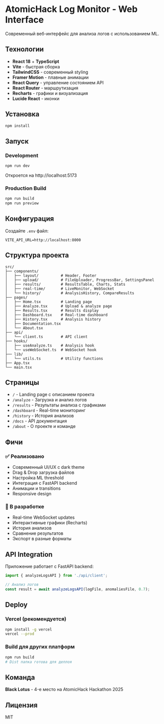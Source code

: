 # AtomicHack Log Monitor - Web Interface

Современный веб-интерфейс для анализа логов с использованием ML.

## Технологии

- **React 18** + **TypeScript**
- **Vite** - быстрая сборка
- **TailwindCSS** - современный styling
- **Framer Motion** - плавные анимации
- **React Query** - управление состоянием API
- **React Router** - маршрутизация
- **Recharts** - графики и визуализация
- **Lucide React** - иконки

## Установка

```bash
npm install
```

## Запуск

### Development
```bash
npm run dev
```

Откроется на http://localhost:5173

### Production Build
```bash
npm run build
npm run preview
```

## Конфигурация

Создайте `.env` файл:

```env
VITE_API_URL=http://localhost:8000
```

## Структура проекта

```
src/
├── components/
│   ├── layout/          # Header, Footer
│   ├── upload/          # FileUploader, ProgressBar, SettingsPanel
│   ├── results/         # ResultsTable, Charts, Stats
│   ├── real-time/       # LiveMonitor, WebSocket
│   └── history/         # AnalysisHistory, CompareResults
├── pages/
│   ├── Home.tsx         # Landing page
│   ├── Analyze.tsx      # Upload & analyze page
│   ├── Results.tsx      # Results display
│   ├── Dashboard.tsx    # Real-time dashboard
│   ├── History.tsx      # Analysis history
│   ├── Documentation.tsx
│   └── About.tsx
├── api/
│   └── client.ts        # API client
├── hooks/
│   ├── useAnalyze.ts    # Analysis hook
│   └── useWebSocket.ts  # WebSocket hook
├── lib/
│   └── utils.ts         # Utility functions
├── App.tsx
└── main.tsx
```

## Страницы

- `/` - Landing page с описанием проекта
- `/analyze` - Загрузка и анализ логов
- `/results` - Результаты анализа с графиками
- `/dashboard` - Real-time мониторинг
- `/history` - История анализов
- `/docs` - API документация
- `/about` - О проекте и команде

## Фичи

### ✅ Реализовано

- Современный UI/UX с dark theme
- Drag & Drop загрузка файлов
- Настройка ML threshold
- Интеграция с FastAPI backend
- Анимации и transitions
- Responsive design

### 🚧 В разработке

- Real-time WebSocket updates
- Интерактивные графики (Recharts)
- История анализов
- Сравнение результатов
- Экспорт в разные форматы

## API Integration

Приложение работает с FastAPI backend:

```typescript
import { analyzeLogsAPI } from './api/client';

// Анализ логов
const result = await analyzeLogsAPI(logFile, anomaliesFile, 0.7);
```

## Deploy

### Vercel (рекомендуется)

```bash
npm install -g vercel
vercel --prod
```

### Build для других платформ

```bash
npm run build
# Dist папка готова для деплоя
```

## Команда

**Black Lotus** - 4-е место на AtomicHack Hackathon 2025

## Лицензия

MIT
